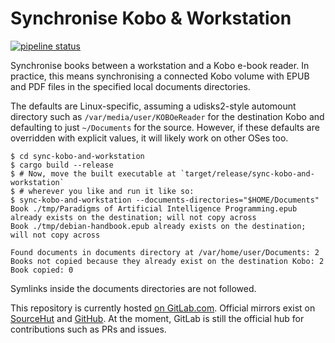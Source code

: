 # Synchronise Kobo & Workstation

[![pipeline status](https://gitlab.com/louis.jackman/sync-kobo-and-workstation/badges/master/pipeline.svg)](https://gitlab.com/louis.jackman/sync-kobo-and-workstation/-/commits/master)

Synchronise books between a workstation and a Kobo e-book reader. In practice,
this means synchronising a connected Kobo volume with EPUB and PDF files in the
specified local documents directories.

The defaults are Linux-specific, assuming a udisks2-style automount directory
such as `/var/media/user/KOBOeReader` for the destination Kobo and defaulting to
just `~/Documents` for the source. However, if these defaults are overridden
with explicit values, it will likely work on other OSes too.

```shell
$ cd sync-kobo-and-workstation
$ cargo build --release
$ # Now, move the built executable at `target/release/sync-kobo-and-workstation`
$ # wherever you like and run it like so:
$ sync-kobo-and-workstation --documents-directories="$HOME/Documents"
Book ./tmp/Paradigms of Artificial Intelligence Programming.epub already exists on the destination; will not copy across
Book ./tmp/debian-handbook.epub already exists on the destination; will not copy across

Found documents in documents directory at /var/home/user/Documents: 2
Books not copied because they already exist on the destination Kobo: 2
Book copied: 0
```

Symlinks inside the documents directories are not followed.

This repository is currently hosted [on
GitLab.com](https://gitlab.com/louis.jackman/sync-kobo-and-workstation).
Official mirrors exist on
[SourceHut](https://git.sr.ht/~louisjackman/sync-kobo-and-workstation) and
[GitHub](https://github.com/LouisJackman/sync-kobo-and-workstation). At the
moment, GitLab is still the official hub for contributions such as PRs and
issues.

